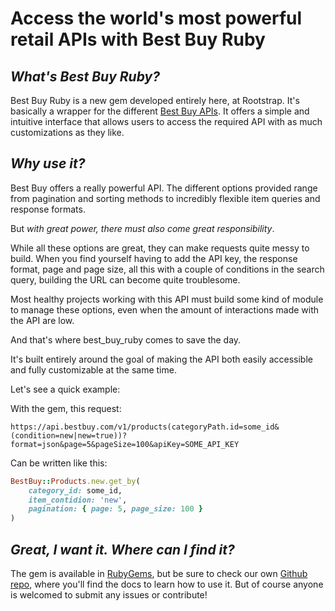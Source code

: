 # Access the world's most powerful retail APIs with Best Buy Ruby

## _What's Best Buy Ruby?_

Best Buy Ruby is a new gem developed entirely here, at Rootstrap. It's basically a wrapper for the different [Best Buy APIs](https://bestbuyapis.github.io/api-documentation/). It offers a simple and intuitive interface that allows users to access the required API with as much customizations as they like.

## _Why use it?_

Best Buy offers a really powerful API. The different options provided range from pagination and sorting methods to incredibly flexible item queries and response formats.

But _with great power, there must also come great responsibility_.

While all these options are great, they can make requests quite messy to build. When you find yourself having to add the API key, the response format, page and page size, all this with a couple of conditions in the search query, building the URL can become quite troublesome.

Most healthy projects working with this API must build some kind of module to manage these options, even when the amount of interactions made with the API are low.

And that's where best_buy_ruby comes to save the day.

It's built entirely around the goal of making the API both easily accessible and fully customizable at the same time.

Let's see a quick example:

With the gem, this request:

```
https://api.bestbuy.com/v1/products(categoryPath.id=some_id&(condition=new|new=true))?format=json&page=5&pageSize=100&apiKey=SOME_API_KEY
```

Can be written like this:

```ruby
BestBuy::Products.new.get_by(
    category_id: some_id,
    item_contidion: 'new',
    pagination: { page: 5, page_size: 100 }
)
```

## _Great, I want it. Where can I find it?_

The gem is available in [RubyGems](https://rubygems.org/gems/best_buy_ruby), but be sure to check our own [Github repo](https://github.com/rootstrap/best_buy_ruby), where you'll find the docs to learn how to use it. But of course anyone is welcomed to submit any issues or contribute!
